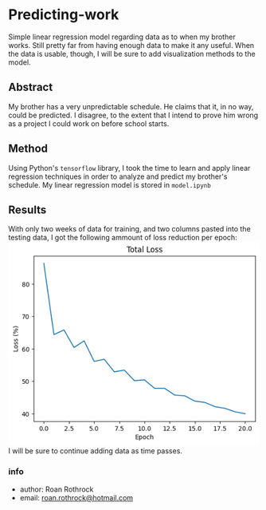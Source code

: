# Predicting-work
Simple linear regression model regarding data as to when my brother works. Still pretty
far from having enough data to make it any useful. When the data is usable, though, I
will be sure to add visualization methods to the model.

## Abstract
My brother has a very unpredictable schedule. He claims that it, in no way, could be
predicted. I disagree, to the extent that I intend to prove him wrong as a project I
could work on before school starts.

## Method
Using Python's `tensorflow` library, I took the time to learn and apply linear regression
techniques in order to analyze and predict my brother's schedule. My linear regression
model is stored in `model.ipynb`

## Results
With only two weeks of data for training, and two columns pasted into the testing data, I
got the following ammount of loss reduction per epoch:
![Total loss graph](https://raw.githubusercontent.com/R-Rothrock/Predicting-work/408abbda67e4577b7d6352b3279c0336814d44e6/assets/asset1.png)
I will be sure to continue adding data as time passes.

### info
- author: Roan Rothrock
- email: roan.rothrock@hotmail.com